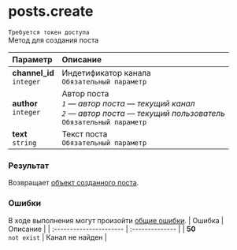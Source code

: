 # posts.create
`Требуется токен доступа`  
Метод для создания поста

| Параметр                      | Описание                                                                                                                          |
| :---------------------------- | :-------------------------------------------------------------------------------------------------------------------------------- |
| **channel_id**<br />`integer` | Индетификатор канала<br />`Обязательный параметр`                                                                                 |
| **author**<br />`integer`     | Автор поста<br />*`1` — автор поста — текущий канал*<br />*`2` — автор поста — текущий пользователь*<br />`Обязательный параметр` |
| **text**<br />`string`        | Текст поста<br />`Обязательный параметр`                                                                                          |

### Результат
Возвращает [объект созданного поста](https://github.com/EcostCompony/specter_api_documentation/blob/master/Объекты/Пост.md#пост).

### Ошибки
В ходе выполнения могут произойти [общие ошибки](https://github.com/EcostCompony/specter_api_documentation/blob/master/Основное/Обработка%20ошибок.md#коды-общих-ошибок).
| Ошибка                  | Описание        |
| :---------------------- | :-------------- |
| **50**<br />`not exist` | Канал не найден |